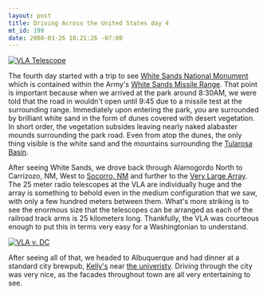 ```yaml
--- 
layout: post
title: Driving Across the United States day 4
mt_id: 199
date: 2008-03-26 18:21:26 -07:00
---
```

<a href='http://dinomite.net/wp-content/uploads/vla-telescope.jpg' title='VLA Telescope'><img src='http://dinomite.net/wp-content/uploads/vla-telescope.jpg' alt='VLA Telescope' class='right'/></a>

The fourth day started with a trip to see [White Sands National Monument](http://en.wikipedia.org/wiki/White_Sands_National_Monument) which is contained within the Army's [White Sands Missile Range](http://en.wikipedia.org/wiki/White_Sands_Missile_Range).  That point is important because when we arrived at the park around 8:30AM, we were told that the road in wouldn't open until 9:45 due to a missile test at the surrounding range.  Immediately upon entering the park, you are surrounded by brilliant white sand in the form of dunes covered with desert vegetation.  In short order, the vegetation subsides leaving nearly naked alabaster mounds surrounding the park road.  Even from atop the dunes, the only thing visible is the white sand and the mountains surrounding the [Tularosa Basin](http://en.wikipedia.org/wiki/Tularosa_Basin).

After seeing White Sands, we drove back through Alamogordo North to Carrizozo, NM, West to [Socorro, NM](http://en.wikipedia.org/wiki/Socorro,_New_Mexico) and further to the [Very Large Array](http://en.wikipedia.org/wiki/Very_Large_Array).  The 25 meter radio telescopes at the VLA are individually huge and the array is something to behold even in the medium configuration that we saw, with only a few hundred meters between them.  What's more striking is to see the enormous size that the telescopes can be arranged as each of the railroad track arms is 25 kilometers long.  Thankfully, the VLA was courteous enough to put this in terms very easy for a Washingtonian to understand.

<a href='http://dinomite.net/wp-content/uploads/vla-v-dc.jpg' title='VLA v. DC'><img src='http://dinomite.net/wp-content/uploads/vla-v-dc.jpg' alt='VLA v. DC' /></a>

After seeing all of that, we headed to Albuquerque and had dinner at a standard city brewpub, [Kelly's](http://www.kellysbrewpub.com/) near [the univeristy](http://en.wikipedia.org/wiki/University_of_New_Mexico).  Driving through the city was very nice, as the facades throughout town are all very entertaining to see.
